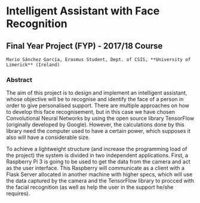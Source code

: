 # Intelligent Assistant with Face Recognition

## Final Year Project (FYP) - 2017/18 Course 

	Mario Sánchez García, Erasmus Student, Dept. of CSIS, **University of Limerick** (Ireland) 

### Abstract
The aim of this project is to design and implement an intelligent assistant, whose objective will be to recognise and identify the face of a person in order to give personalised support. There are multiple approaches on how to develop this face recognisement, but in this case we have chosen Convolutional Neural Networks by using the open source library TensorFlow (originally developed by Google). However, the calculations done by this library need the computer used to have a certain power, which supposes it also will have a considerable size.

To achieve a lightweight structure (and increase the programming load of the project) the system is divided in two independent applications. First, a Raspberry Pi 3 is going to be used to get the data from the camera and act as the user interface. This Raspberry will communicate as a client with a Flask Server allocated in another machine with higher specs, which will use the data captured by the camera and the TensorFlow library to procced with the facial recognition (as well as help the user in the support he/she requires). 
